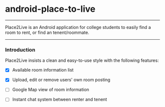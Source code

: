 # android-place-to-live
----

Place2Live is an Android application for college students to easily find a room to rent, or find an tenent/roommate.

----
### Introduction

Place2Live insists a clean and easy-to-use style with the following features:
  - [x] Available room information list
  - [x] Upload, edit or remove users' own room posting
  - [ ] Google Map view of room information
  - [ ] Instant chat system between renter and tenent
  
